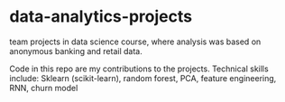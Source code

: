 # data-analytics-projects

team projects in data science course, where analysis was based on anonymous banking and retail data.

Code in this repo are my contributions to the projects. Technical skills include: Sklearn (scikit-learn), random forest, PCA, feature engineering, RNN, churn model
